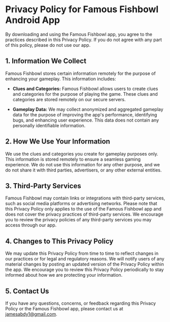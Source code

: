 # Privacy Policy for Famous Fishbowl Android App

By downloading and using the Famous Fishbowl app, you agree to the practices described in this Privacy Policy. If you do not agree with any part of this policy, please do not use our app.

## 1. Information We Collect

Famous Fishbowl stores certain information remotely for the purpose of enhancing your gameplay. This information includes:

- **Clues and Categories:** Famous Fishbowl allows users to create clues and categories for the purpose of playing the game. These clues and categories are stored remotely on our secure servers.

- **Gameplay Data:** We may collect anonymized and aggregated gameplay data for the purpose of improving the app's performance, identifying bugs, and enhancing user experience. This data does not contain any personally identifiable information.

## 2. How We Use Your Information

We use the clues and categories you create for gameplay purposes only. This information is stored remotely to ensure a seamless gaming experience. We do not use this information for any other purpose, and we do not share it with third parties, advertisers, or any other external entities.

## 3. Third-Party Services

Famous Fishbowl may contain links or integrations with third-party services, such as social media platforms or advertising networks. Please note that this Privacy Policy only applies to the use of the Famous Fishbowl app and does not cover the privacy practices of third-party services. We encourage you to review the privacy policies of any third-party services you may access through our app.

## 4. Changes to This Privacy Policy

We may update this Privacy Policy from time to time to reflect changes in our practices or for legal and regulatory reasons. We will notify users of any material changes by posting an updated version of the Privacy Policy within the app. We encourage you to review this Privacy Policy periodically to stay informed about how we are protecting your information.

## 5. Contact Us

If you have any questions, concerns, or feedback regarding this Privacy Policy or the Famous Fishbowl app, please contact us at jamesabdy1@gmail.com.
